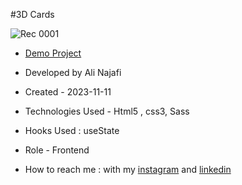 #3D Cards


![Rec 0001](https://github.com/alinajafiweb/cards3D/assets/147813870/a8339bd7-7b49-4c52-8877-ac06deada1dc)


- [Demo Project](https://alinajafiweb.github.io/cards3D/)

- Developed by Ali Najafi

- Created - 2023-11-11

- Technologies Used - Html5 , css3, Sass

- Hooks Used : useState 

- Role - Frontend

- How to reach me : with my [instagram](https://www.instagram.com/alinajafi_web) and [linkedin](https://www.linkedin.com/in/alinajafi79/)
